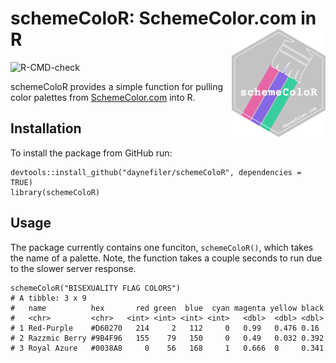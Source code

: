 # schemeColoR: SchemeColor.com in R <img src="man/figures/schemeColoR.png" width="150" align="right" />

![R-CMD-check](https://github.com/daynefiler/schemeColoR/workflows/R-CMD-check/badge.svg?branch=master)

schemeColoR provides a simple function for pulling color palettes from [SchemeColor.com](https://www.schemecolor.com/) into R.

## Installation

To install the package from GitHub run:

```
devtools::install_github("daynefiler/schemeColoR", dependencies = TRUE)
library(schemeColoR)
```

## Usage

The package currently contains one funciton, `schemeColoR()`, which takes the name of a palette. Note, the function takes a couple seconds to run due to the slower server response.

```
schemeColoR("BISEXUALITY FLAG COLORS")
# A tibble: 3 x 9
#   name          hex       red green  blue  cyan magenta yellow black
#   <chr>         <chr>   <int> <int> <int> <int>   <dbl>  <dbl> <dbl>
# 1 Red-Purple    #D60270   214     2   112     0   0.99   0.476 0.16
# 2 Razzmic Berry #9B4F96   155    79   150     0   0.49   0.032 0.392
# 3 Royal Azure   #0038A8     0    56   168     1   0.666  0     0.341
```



